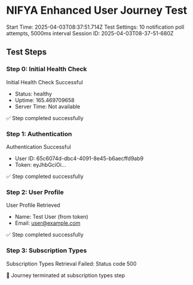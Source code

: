 # NIFYA Enhanced User Journey Test
Start Time: 2025-04-03T08:37:51.714Z
Test Settings: 10 notification poll attempts, 5000ms interval
Session ID: 2025-04-03T08-37-51-680Z

## Test Steps

### Step 0: Initial Health Check
Initial Health Check Successful
- Status: healthy
- Uptime: 165.469709658
- Server Time: Not available

✅ Step completed successfully

### Step 1: Authentication
Authentication Successful
- User ID: 65c6074d-dbc4-4091-8e45-b6aecffd9ab9
- Token: eyJhbGciOi...

✅ Step completed successfully

### Step 2: User Profile
User Profile Retrieved
- Name: Test User (from token)
- Email: user@example.com

✅ Step completed successfully

### Step 3: Subscription Types
Subscription Types Retrieval Failed: Status code 500
      
🛑 Journey terminated at subscription types step
